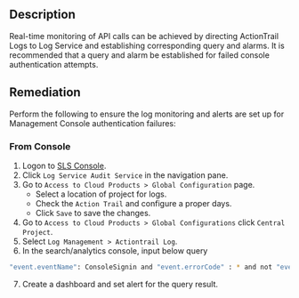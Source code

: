 ## Description

Real-time monitoring of API calls can be achieved by directing ActionTrail Logs to Log Service and establishing corresponding query and alarms. It is recommended that a query and alarm be established for failed console authentication attempts.

## Remediation

Perform the following to ensure the log monitoring and alerts are set up for Management Console authentication failures:

### From Console

1. Logon to [SLS Console](https://sls.console.aliyun.com/).
2. Click `Log Service Audit Service` in the navigation pane.
3. Go to `Access to Cloud Products > Global Configuration` page.
   - Select a location of project for logs.
   - Check the `Action Trail` and configure a proper days.
   - Click `Save` to save the changes.
4. Go to `Access to Cloud Products > Global Configurations` click `Central Project`.
5. Select `Log Management > Actiontrail Log`.
6. In the search/analytics console, input below query

```bash
"event.eventName": ConsoleSignin and "event.errorCode" : * and not "event.errorCode" : "" | select count(1) as cnt
```

7. Create a dashboard and set alert for the query result.